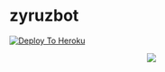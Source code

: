 # zyruzbot

[![Deploy To Heroku](https://www.herokucdn.com/deploy/button.svg)](https://heroku.com/deploy?template=https://github.com/Zyruz-ramu/zyruzbot)
<p align="center">
  <a href="https://github.com/Zyruz-ramu/zyruzbot/fork">
    <img src="https://img.shields.io/github/forks/Zyruz-ramu/zyruzbot?label=Fork&style=social">
